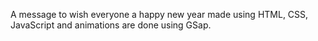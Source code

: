 A message to wish everyone a happy new year made using HTML, CSS, JavaScript and animations are done using GSap.
